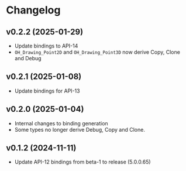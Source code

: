 # Changelog

## v0.2.2 (2025-01-29)

- Update bindings to API-14
- `OH_Drawing_Point2D` and `OH_Drawing_Point3D` now derive Copy, Clone and Debug

## v0.2.1 (2025-01-08)

- Update bindings for API-13


## v0.2.0 (2025-01-04)

- Internal changes to binding generation
- Some types no longer derive Debug, Copy and Clone.

## v0.1.2 (2024-11-11)

- Update API-12 bindings from beta-1 to release (5.0.0.65)
